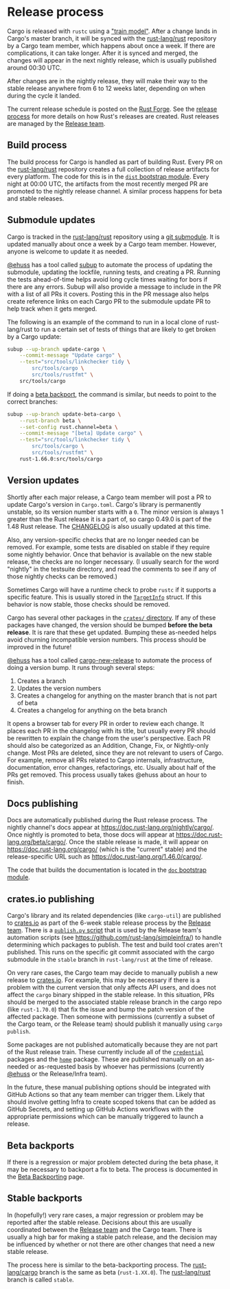# Release process

Cargo is released with `rustc` using a ["train model"][choochoo]. After a
change lands in Cargo's master branch, it will be synced with the
[rust-lang/rust] repository by a Cargo team member, which happens about once a
week. If there are complications, it can take longer. After it is synced and
merged, the changes will appear in the next nightly release, which is usually
published around 00:30 UTC.

After changes are in the nightly release, they will make their way to the
stable release anywhere from 6 to 12 weeks later, depending on when during the
cycle it landed.

The current release schedule is posted on the [Rust Forge]. See the [release
process] for more details on how Rust's releases are created. Rust releases
are managed by the [Release team].

[Rust Forge]: https://forge.rust-lang.org/

## Build process

The build process for Cargo is handled as part of building Rust. Every PR on
the [rust-lang/rust] repository creates a full collection of release artifacts
for every platform. The code for this is in the [`dist` bootstrap module].
Every night at 00:00 UTC, the artifacts from the most recently merged PR are
promoted to the nightly release channel. A similar process happens for beta
and stable releases.

[`dist` bootstrap module]: https://github.com/rust-lang/rust/blob/master/src/bootstrap/dist.rs

## Submodule updates

Cargo is tracked in the [rust-lang/rust] repository using a [git submodule].
It is updated manually about once a week by a Cargo team member.
However, anyone is welcome to update it as needed.

[@ehuss] has a tool called [subup](https://github.com/ehuss/subup) to automate the process of updating the submodule, updating the lockfile, running tests, and creating a PR.
Running the tests ahead-of-time helps avoid long cycle times waiting for bors if there are any errors.
Subup will also provide a message to include in the PR with a list of all PRs it covers.
Posting this in the PR message also helps create reference links on each Cargo PR to the submodule update PR to help track when it gets merged.

The following is an example of the command to run in a local clone of rust-lang/rust to run a certain set of tests of things that are likely to get broken by a Cargo update:

```bash
subup --up-branch update-cargo \
    --commit-message "Update cargo" \
    --test="src/tools/linkchecker tidy \
        src/tools/cargo \
        src/tools/rustfmt" \
    src/tools/cargo
```

If doing a [beta backport](#beta-backports), the command is similar, but needs to point to the correct branches:

```bash
subup --up-branch update-beta-cargo \
    --rust-branch beta \
    --set-config rust.channel=beta \
    --commit-message "[beta] Update cargo" \
    --test="src/tools/linkchecker tidy \
        src/tools/cargo \
        src/tools/rustfmt" \
    rust-1.66.0:src/tools/cargo
```

[@ehuss]: https://github.com/ehuss/
[git submodule]: https://git-scm.com/book/en/v2/Git-Tools-Submodules

## Version updates

Shortly after each major release, a Cargo team member will post a PR to update
Cargo's version in `Cargo.toml`. Cargo's library is permanently unstable, so
its version number starts with a `0`. The minor version is always 1 greater
than the Rust release it is a part of, so cargo 0.49.0 is part of the 1.48
Rust release. The [CHANGELOG] is also usually updated at this time.

Also, any version-specific checks that are no longer needed can be removed.
For example, some tests are disabled on stable if they require some nightly
behavior. Once that behavior is available on the new stable release, the
checks are no longer necessary. (I usually search for the word "nightly" in
the testsuite directory, and read the comments to see if any of those nightly
checks can be removed.)

Sometimes Cargo will have a runtime check to probe `rustc` if it supports a
specific feature. This is usually stored in the [`TargetInfo`] struct. If this
behavior is now stable, those checks should be removed.

Cargo has several other packages in the [`crates/` directory]. If any of these
packages have changed, the version should be bumped **before the beta
release**. It is rare that these get updated. Bumping these as-needed helps
avoid churning incompatible version numbers. This process should be improved
in the future!

[@ehuss] has a tool called [cargo-new-release] to automate the process of doing a version bump.
It runs through several steps:
1. Creates a branch
2. Updates the version numbers
3. Creates a changelog for anything on the master branch that is not part of beta
4. Creates a changelog for anything on the beta branch

It opens a browser tab for every PR in order to review each change.
It places each PR in the changelog with its title, but usually every PR should be rewritten to explain the change from the user's perspective.
Each PR should also be categorized as an Addition, Change, Fix, or Nightly-only change.
Most PRs are deleted, since they are not relevant to users of Cargo.
For example, remove all PRs related to Cargo internals, infrastructure, documentation, error changes, refactorings, etc.
Usually about half of the PRs get removed.
This process usually takes @ehuss about an hour to finish.

[@ehuss]: https://github.com/ehuss/
[cargo-new-release]: https://github.com/ehuss/cargo-new-release
[`crates/` directory]: https://github.com/rust-lang/cargo/tree/master/crates

## Docs publishing

Docs are automatically published during the Rust release process. The nightly
channel's docs appear at <https://doc.rust-lang.org/nightly/cargo/>. Once
nightly is promoted to beta, those docs will appear at
<https://doc.rust-lang.org/beta/cargo/>. Once the stable release is made, it
will appear on <https://doc.rust-lang.org/cargo/> (which is the "current"
stable) and the release-specific URL such as
<https://doc.rust-lang.org/1.46.0/cargo/>.

The code that builds the documentation is located in the [`doc` bootstrap
module].

[`doc` bootstrap module]: https://github.com/rust-lang/rust/blob/master/src/bootstrap/doc.rs

## crates.io publishing

Cargo's library and its related dependencies (like `cargo-util`) are published
to [crates.io] as part of the 6-week stable release process by the [Release
team]. There is a [`publish.py` script] that is used by the Release team's
automation scripts (see <https://github.com/rust-lang/simpleinfra/>) to handle
determining which packages to publish. The test and build tool crates aren't
published. This runs on the specific git commit associated with the cargo
submodule in the `stable` branch in `rust-lang/rust` at the time of release.

On very rare cases, the Cargo team may decide to manually publish a new
release to [crates.io]. For example, this may be necessary if there is a
problem with the current version that only affects API users, and does not
affect the `cargo` binary shipped in the stable release. In this situation,
PRs should be merged to the associated stable release branch in the cargo repo
(like `rust-1.70.0`) that fix the issue and bump the patch version of the
affected package. Then someone with permissions (currently a subset of the
Cargo team, or the Release team) should publish it manually using `cargo
publish`.

Some packages are not published automatically because they are not part of the
Rust release train. These currently include all of the [`credential`] packages
and the [`home`] package. These are published manually on an as-needed or
as-requested basis by whoever has permissions (currently [@ehuss] or the
Release/Infra team).

In the future, these manual publishing options should be integrated with
GitHub Actions so that any team member can trigger them. Likely that should
involve getting Infra to create scoped tokens that can be added as GitHub
Secrets, and setting up GitHub Actions workflows with the appropriate
permissions which can be manually triggered to launch a release.

[`home`]: https://github.com/rust-lang/cargo/tree/master/crates/home
[`credential`]: https://github.com/rust-lang/cargo/tree/master/credential
[`publish.py` script]: https://github.com/rust-lang/cargo/blob/master/publish.py

## Beta backports

If there is a regression or major problem detected during the beta phase, it
may be necessary to backport a fix to beta. The process is documented in the
[Beta Backporting] page.

[Beta Backporting]: https://forge.rust-lang.org/release/beta-backporting.html

## Stable backports

In (hopefully!) very rare cases, a major regression or problem may be reported
after the stable release. Decisions about this are usually coordinated between
the [Release team] and the Cargo team. There is usually a high bar for making
a stable patch release, and the decision may be influenced by whether or not
there are other changes that need a new stable release.

The process here is similar to the beta-backporting process. The
[rust-lang/cargo] branch is the same as beta (`rust-1.XX.0`). The
[rust-lang/rust] branch is called `stable`.

[choochoo]: https://doc.rust-lang.org/book/appendix-07-nightly-rust.html
[rust-lang/rust]: https://github.com/rust-lang/rust/
[rust-lang/cargo]: https://github.com/rust-lang/cargo/
[CHANGELOG]: https://github.com/rust-lang/cargo/blob/master/CHANGELOG.md
[release process]: https://forge.rust-lang.org/release/process.html
[`TargetInfo`]: https://github.com/rust-lang/cargo/blob/master/src/cargo/core/compiler/build_context/target_info.rs
[crates.io]: https://crates.io/
[release team]: https://www.rust-lang.org/governance/teams/operations#release
